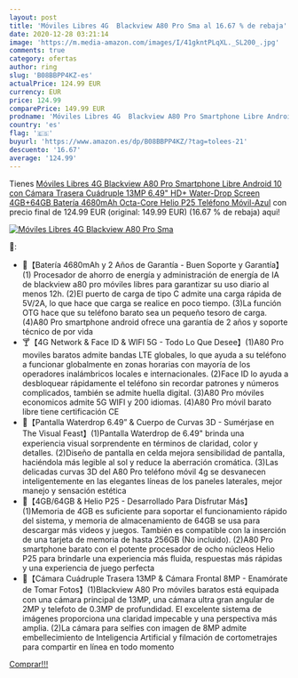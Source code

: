 ```yaml
---
layout: post
title: 'Móviles Libres 4G  Blackview A80 Pro Sma al 16.67 % de rebaja'
date: 2020-12-28 03:21:14
image: 'https://m.media-amazon.com/images/I/41gkntPLqXL._SL200_.jpg'
comments: true
category: ofertas
author: ring
slug: 'B08BBPP4KZ-es'
actualPrice: 124.99 EUR
currency: EUR
price: 124.99
comparePrice: 149.99 EUR
prodname: 'Móviles Libres 4G  Blackview A80 Pro Smartphone Libre Android 10 con Cámara Trasera Cuádruple 13MP  6.49" HD+ Water-Drop Screen  4GB+64GB  Batería 4680mAh  Octa-Core Helio P25 Teléfono Móvil-Azul'
country: 'es'
flag: '🇪🇸'
buyurl: 'https://www.amazon.es/dp/B08BBPP4KZ/?tag=tolees-21'
descuento: '16.67'
average: '124.99'
---
```


Tienes [Móviles Libres 4G  Blackview A80 Pro Smartphone Libre Android 10 con Cámara Trasera Cuádruple 13MP  6.49" HD+ Water-Drop Screen  4GB+64GB  Batería 4680mAh  Octa-Core Helio P25 Teléfono Móvil-Azul](https://www.amazon.es/dp/B08BBPP4KZ/?tag=tolees-21) con precio final de  124.99 EUR (original: 149.99 EUR) (16.67 %  de rebaja) aqui!

[![Móviles Libres 4G  Blackview A80 Pro Sma](https://m.media-amazon.com/images/I/41gkntPLqXL._SL200_.jpg)](https://www.amazon.es/dp/B08BBPP4KZ/?tag=tolees-21)

🔎:

- 🍹【Batería 4680mAh y 2 Años de Garantía - Buen Soporte y Garantía】 (1) Procesador de ahorro de energía y administración de energía de IA de blackview a80 pro móviles libres para garantizar su uso diario al menos 12h. (2)El puerto de carga de tipo C admite una carga rápida de 5V/2A, lo que hace que carga se realice en poco tiempo. (3)La función OTG hace que su teléfono barato sea un pequeño tesoro de carga. (4)A80 Pro smartphone android ofrece una garantía de 2 años y soporte técnico de por vida
- 🍸【4G Network & Face ID & WIFI 5G - Todo Lo Que Desee】(1)A80 Pro moviles baratos admite bandas LTE globales, lo que ayuda a su teléfono a funcionar globalmente en zonas horarias con mayoría de los operadores inalámbricos locales e internacionales. (2)Face ID lo ayuda a desbloquear rápidamente el teléfono sin recordar patrones y números complicados, también se admite huella digital. (3)A80 Pro móviles economicos admite 5G WIFI y 200 idiomas. (4)A80 Pro móvil barato libre tiene certificación CE
- 🍧【Pantalla Waterdrop 6.49” & Cuerpo de Curvas 3D - Sumérjase en The Visual Feast】(1)Pantalla Waterdrop de 6.49" brinda una experiencia visual sorprendente en términos de claridad, color y detalles. (2)Diseño de pantalla en celda mejora sensibilidad de pantalla, haciéndola más legible al sol y reduce la aberración cromática. (3)Las delicadas curvas 3D del A80 Pro teléfono móvil 4g se desvanecen inteligentemente en las elegantes líneas de los paneles laterales, mejor manejo y sensación estética
- 🍷【4GB/64GB & Helio P25 - Desarrollado Para Disfrutar Más】(1)Memoria de 4GB es suficiente para soportar el funcionamiento rápido del sistema, y memoria de almacenamiento de 64GB se usa para descargar más videos y juegos. También es compatible con la inserción de una tarjeta de memoria de hasta 256GB (No incluido). (2)A80 Pro smartphone barato con el potente procesador de ocho núcleos Helio P25 para brindarle una experiencia más fluida, respuestas más rápidas y una experiencia de juego perfecta
- 🍨【Cámara Cuádruple Trasera 13MP & Cámara Frontal 8MP - Enamórate de Tomar Fotos】(1)Blackview A80 Pro móviles baratos está equipada con una cámara principal de 13MP, una cámara ultra gran angular de 2MP y telefoto de 0.3MP de profundidad. El excelente sistema de imágenes proporciona una claridad impecable y una perspectiva más amplia. (2)La cámara para selfies con imagen de 8MP admite embellecimiento de Inteligencia Artificial y filmación de cortometrajes para compartir en línea en todo momento

[Comprar!!!](https://www.amazon.es/dp/B08BBPP4KZ/?tag=tolees-21)

